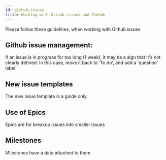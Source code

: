 ```yaml
---
id: github-issues
title: Working with Github issues and Zenhub
---
```


Please follow these guidelines, when working with Github issues

## Github issue management:

If an issue is in progress for too long (1 week), it may be a sign that it's not clearly defined. In this case, move it back to 'To do', and add a 'question' label.

## New issue templates

The new issue template is a guide only.

## Use of Epics

Epics are for breakup issues into smaller issues

## Milestones

Milestones have a date attached to them

